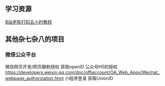 
## 学习资源
[B站老陈打码五小时教程](https://www.bilibili.com/video/BV1nE411N7js?spm_id_from=333.337.search-card.all.click&vd_source=b5dd7df998ee6205acbeed2538f4d9c5
)

## 其他杂七杂八的项目
### 微信公众平台
微信网页开发/网页静默授权 获取openID 公众号H5的授权
https://developers.weixin.qq.com/doc/offiaccount/OA_Web_Apps/Wechat_webpage_authorization.html
小程序登录 获取UnionID

